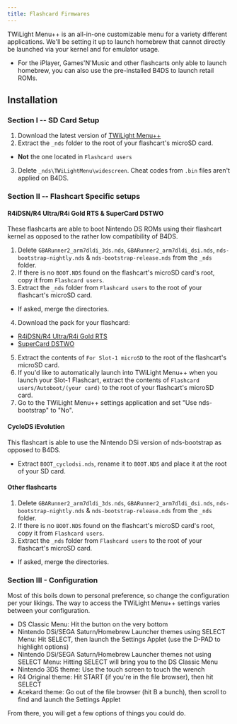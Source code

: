 ```yaml
---
title: Flashcard Firmwares
---
```


TWiLight Menu++ is an all-in-one customizable menu for a variety different applications. We'll be setting it up to launch homebrew that cannot directly be launched via your kernel and for emulator usage.
 - For the iPlayer, Games'N'Music and other flashcarts only able to launch homebrew, you can also use the pre-installed B4DS to launch retail ROMs.

## Installation
### Section I -- SD Card Setup

1. Download the latest version of [TWiLight Menu++](https://github.com/DS-Homebrew/TWiLightMenu/releases/latest)
2. Extract the `_nds` folder to the root of your flashcart's microSD card.
  - **Not** the one located in `Flashcard users`
3. Delete `_nds\TWiLightMenu\widescreen`. Cheat codes from `.bin` files aren't applied on B4DS.

### Section II -- Flashcart Specific setups
#### R4iDSN/R4 Ultra/R4i Gold RTS & SuperCard DSTWO

These flashcarts are able to boot Nintendo DS ROMs using their flashcart kernel as opposed to the rather low compatibility of B4DS.

1. Delete `GBARunner2_arm7dldi_3ds.nds`, `GBARunner2_arm7dldi_dsi.nds`, `nds-bootstrap-nightly.nds` & `nds-bootstrap-release.nds` from the `_nds` folder.
2. If there is no `BOOT.NDS` found on the flashcart's microSD card's root, copy it from `Flashcard users`.
3. Extract the `_nds` folder from `Flashcard users` to the root of your flashcart's microSD card.
  - If asked, merge the directories.
4. Download the pack for your flashcard:

- [R4iDSN/R4 Ultra/R4i Gold RTS](https://www.dropbox.com/s/j8nquh073k9y0h7/DS%20Game%20Forwarder%20pack%20%28R4iDSN%2C%20R4i%20Gold%20RTS%29.7z?dl=1)
- [SuperCard DSTWO](https://www.dropbox.com/s/pyyg0vq8b0nmhqd/DS%20Game%20Forwarder%20pack%20%28SC%20DSTWO%29.7z?dl=1)

5. Extract the contents of `For Slot-1 microSD` to the root of the flashcart's microSD card.
6. If you'd like to automatically launch into TWiLight Menu++ when you launch your Slot-1 Flashcart, extract the contents of `Flashcard users/Autoboot/(your card)` to the root of your flashcart's microSD card.
7. Go to the TWiLight Menu++ settings application and set "Use nds-bootstrap" to "No".

#### CycloDS iEvolution

This flashcart is able to use the Nintendo DSi version of nds-bootstrap as opposed to B4DS.

- Extract `BOOT_cyclodsi.nds`, rename it to `BOOT.NDS` and place it at the root of your SD card.

#### Other flashcarts

1. Delete `GBARunner2_arm7dldi_3ds.nds`, `GBARunner2_arm7dldi_dsi.nds`, `nds-bootstrap-nightly.nds` & `nds-bootstrap-release.nds` from the `_nds` folder.
2. If there is no `BOOT.NDS` found on the flashcart's microSD card's root, copy it from `Flashcard users`.
3. Extract the `_nds` folder from `Flashcard users` to the root of your flashcart's microSD card.
  - If asked, merge the directories.

### Section III - Configuration

Most of this boils down to personal preference, so change the configuration per your likings.
The way to access the TWiLight Menu++ settings varies between your configuration.

- DS Classic Menu: Hit the button on the very bottom
- Nintendo DSi/SEGA Saturn/Homebrew Launcher themes using SELECT Menu: Hit SELECT, then launch the Settings Applet (use the D-PAD to highlight options)
- Nintendo DSi/SEGA Saturn/Homebrew Launcher themes not using SELECT Menu: Hitting SELECT will bring you to the DS Classic Menu
- Nintendo 3DS theme: Use the touch screen to touch the wrench
- R4 Original theme: Hit START (if you're in the file browser), then hit SELECT
- Acekard theme: Go out of the file browser (hit B a bunch), then scroll to find and launch the Settings Applet

From there, you will get a few options of things you could do.
